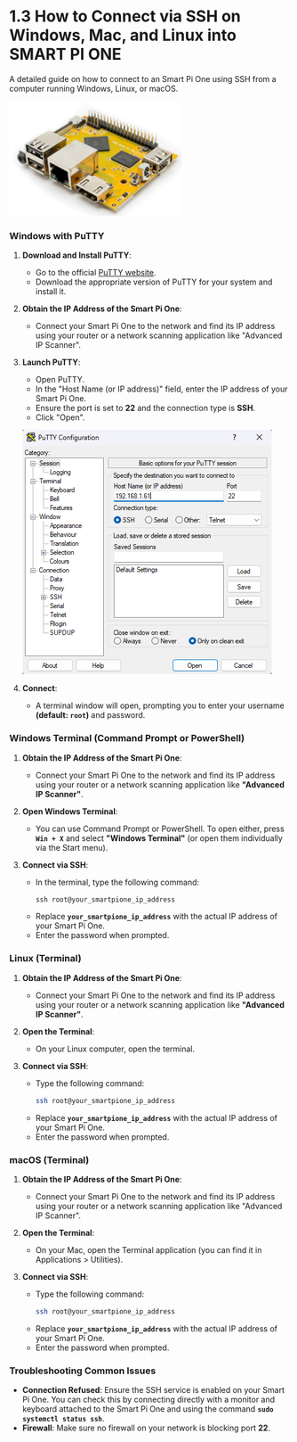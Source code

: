 # 1.3 How to Connect via SSH on Windows, Mac, and Linux into SMART PI ONE

A detailed guide on how to connect to an Smart Pi One using SSH from a computer running Windows, Linux, or macOS.

<img src="../../img/SmartPi/Connect_Ssh/connect_ssh_smart_pi_one_1.png" alt="Smartpad rotation screen 1" width="310">

### Windows with PuTTY

1. **Download and Install PuTTY**:
   - Go to the official [PuTTY website](https://www.putty.org/).
   - Download the appropriate version of PuTTY for your system and install it.

2. **Obtain the IP Address of the Smart Pi One**:
   - Connect your Smart Pi One to the network and find its IP address using your router or a network scanning application like "Advanced IP Scanner".

3. **Launch PuTTY**:
   - Open PuTTY.
   - In the "Host Name (or IP address)" field, enter the IP address of your Smart Pi One.
   - Ensure the port is set to **22** and the connection type is **SSH**.
   - Click "Open".

   ![Smart pi one - Connect ssh](../../img/SmartPi/Connect_Ssh/connect_ssh_smart_pi_one_2.png)

4. **Connect**:
   - A terminal window will open, prompting you to enter your username **(default: `root`)** and password.

### Windows Terminal (Command Prompt or PowerShell)

1. **Obtain the IP Address of the Smart Pi One**:
   - Connect your Smart Pi One to the network and find its IP address using your router or a network scanning application like **"Advanced IP Scanner"**.

2. **Open Windows Terminal**:
   - You can use Command Prompt or PowerShell. To open either, press **`Win + X`** and select **"Windows Terminal"** (or open them individually via the Start menu).

3. **Connect via SSH**:
   - In the terminal, type the following command:
     ```powershell
     ssh root@your_smartpione_ip_address
     ```
   - Replace **`your_smartpione_ip_address`** with the actual IP address of your Smart Pi One.
   - Enter the password when prompted.


### Linux (Terminal)

1. **Obtain the IP Address of the Smart Pi One**:
   - Connect your Smart Pi One to the network and find its IP address using your router or a network scanning application like **"Advanced IP Scanner"**.

2. **Open the Terminal**:
   - On your Linux computer, open the terminal.

3. **Connect via SSH**:
   - Type the following command:
     ```bash
     ssh root@your_smartpione_ip_address
     ```
   - Replace **`your_smartpione_ip_address`** with the actual IP address of your Smart Pi One.
   - Enter the password when prompted.

### macOS (Terminal)

1. **Obtain the IP Address of the Smart Pi One**:
   - Connect your Smart Pi One to the network and find its IP address using your router or a network scanning application like "Advanced IP Scanner".

2. **Open the Terminal**:
   - On your Mac, open the Terminal application (you can find it in Applications > Utilities).

3. **Connect via SSH**:
   - Type the following command:
     ```bash
     ssh root@your_smartpione_ip_address
     ```
   - Replace **`your_smartpione_ip_address`** with the actual IP address of your Smart Pi One.
   - Enter the password when prompted.

### Troubleshooting Common Issues

- **Connection Refused**: Ensure the SSH service is enabled on your Smart Pi One. You can check this by connecting directly with a monitor and keyboard attached to the Smart Pi One and using the command **`sudo systemctl status ssh`**.
- **Firewall**: Make sure no firewall on your network is blocking port **22**.

